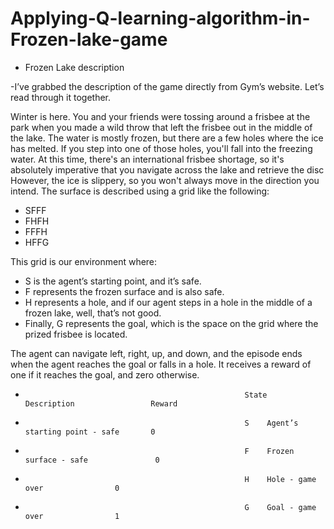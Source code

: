 # Applying-Q-learning-algorithm-in-Frozen-lake-game
* Frozen Lake description

-I’ve grabbed the description of the game directly from Gym’s website. Let’s read through it together.

Winter is here. You and your friends were tossing around a frisbee at the park when you made a wild throw that left the frisbee out in the middle of the lake.
The water is mostly frozen, but there are a few holes where the ice has melted.
If you step into one of those holes, you'll fall into the freezing water.
At this time, there's an international frisbee shortage, so it's absolutely imperative that you navigate across the lake and retrieve the disc
However, the ice is slippery, so you won't always move in the direction you intend. The surface is described using a grid like the following:

* SFFF
* FHFH
* FFFH
* HFFG

This grid is our environment where:
* S is the agent’s starting point, and it’s safe.
* F represents the frozen surface and is also safe.
* H represents a hole, and if our agent steps in a hole in the middle of a frozen lake, well, that’s not good.
* Finally, G represents the goal, which is the space on the grid where the prized frisbee is located.

The agent can navigate left, right, up, and down, and the episode ends when the agent reaches the goal or falls in a hole. It receives a reward of one if it reaches the goal, and zero otherwise.
*                                                      State 	  Description 	              Reward
*                                                      S 	Agent’s starting point - safe 	    0
*                                                      F 	Frozen surface - safe 	            0
*                                                      H 	Hole - game over 	            0
*                                                      G 	Goal - game over 	            1 
